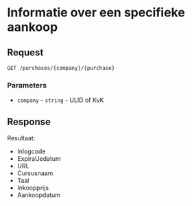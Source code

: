 # Informatie over een specifieke aankoop

## Request
```http
GET /purchases/{company}/{purchase}
```

### Parameters
* `company` - `string` - ULID of KvK

## Response
Resultaat:
- Inlogcode
- ExpiraUedatum
- URL
- Cursusnaam
- Taal
- Inkoopprijs
- Aankoopdatum

